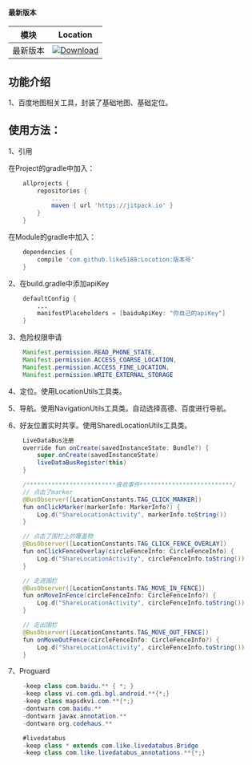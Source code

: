 #### 最新版本

模块|Location
---|---
最新版本|[![Download](https://jitpack.io/v/like5188/Location.svg)](https://jitpack.io/#like5188/Location)

## 功能介绍

1、百度地图相关工具，封装了基础地图、基础定位。

## 使用方法：

1、引用

在Project的gradle中加入：
```groovy
    allprojects {
        repositories {
            ...
            maven { url 'https://jitpack.io' }
        }
    }
```
在Module的gradle中加入：
```groovy
    dependencies {
        compile 'com.github.like5188:Location:版本号'
    }
```

2、在build.gradle中添加apiKey
```java
    defaultConfig {
        ...
        manifestPlaceholders = [baiduApiKey: "你自己的apiKey"]
    }
```

3、危险权限申请
```java
    Manifest.permission.READ_PHONE_STATE,
    Manifest.permission.ACCESS_COARSE_LOCATION,
    Manifest.permission.ACCESS_FINE_LOCATION,
    Manifest.permission.WRITE_EXTERNAL_STORAGE
```

4、定位。使用LocationUtils工具类。

5、导航。使用NavigationUtils工具类。自动选择高德、百度进行导航。

6、好友位置实时共享。使用SharedLocationUtils工具类。
```java
    LiveDataBus注册
    override fun onCreate(savedInstanceState: Bundle?) {
        super.onCreate(savedInstanceState)
        liveDataBusRegister(this)
    }

    /*************************接收事件**************************/
    // 点击了marker
    @BusObserver([LocationConstants.TAG_CLICK_MARKER])
    fun onClickMarker(markerInfo: MarkerInfo?) {
        Log.d("ShareLocationActivity", markerInfo.toString())
    }

    // 点击了围栏上的覆盖物
    @BusObserver([LocationConstants.TAG_CLICK_FENCE_OVERLAY])
    fun onClickFenceOverlay(circleFenceInfo: CircleFenceInfo) {
        Log.d("ShareLocationActivity", circleFenceInfo.toString())
    }

    // 走进围栏
    @BusObserver([LocationConstants.TAG_MOVE_IN_FENCE])
    fun onMoveInFence(circleFenceInfo: CircleFenceInfo?) {
        Log.d("ShareLocationActivity", circleFenceInfo.toString())
    }

    // 走出围栏
    @BusObserver([LocationConstants.TAG_MOVE_OUT_FENCE])
    fun onMoveOutFence(circleFenceInfo: CircleFenceInfo?) {
        Log.d("ShareLocationActivity", circleFenceInfo.toString())
    }
```

7、Proguard
```java
    -keep class com.baidu.** { *; }
    -keep class vi.com.gdi.bgl.android.**{*;}
    -keep class mapsdkvi.com.**{*;}
    -dontwarn com.baidu.**
    -dontwarn javax.annotation.**
    -dontwarn org.codehaus.**

    #livedatabus
    -keep class * extends com.like.livedatabus.Bridge
    -keep class com.like.livedatabus_annotations.**{*;}
```
